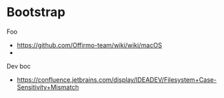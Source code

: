 # Bootstrap

Foo
- https://github.com/Offirmo-team/wiki/wiki/macOS
- 


Dev boc
- https://confluence.jetbrains.com/display/IDEADEV/Filesystem+Case-Sensitivity+Mismatch
